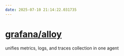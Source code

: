 ```yaml
---
date: 2025-07-10 21:14:22.031735
---
```


# [grafana/alloy](https://github.com/grafana/alloy)

unifies metrics, logs, and traces collection in one agent